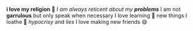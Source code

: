 
**i love my religion** :mosque:
*I am always reticent about my **problems***
I am not **garrulous** but only speak when necessary
I love learning :book: new things
I loathe :anger: *hypocrisy* and *lies*
I love making new friends :smile:

